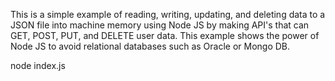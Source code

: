 This is a simple example of reading, writing, updating, and deleting data to a JSON file into machine memory using Node JS by making API's that can GET, POST, PUT, and DELETE user data. This example shows the power of Node JS to avoid relational databases such as Oracle or Mongo DB.

node index.js
